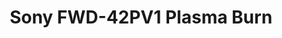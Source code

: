---
inv_num: 2008-057
add_credit:
url: 2008-057-sony-fwd-42pv1-plasma-burn
title: Sony FWD-42PV1 Plasma Burn
year: '2008'
display_year: '2008'
medium: Sony FWD-42PV1 Monitor and DVD player
dims: 26 x 41 x 12 inches
pitch:
ps:
live_url:
youtube:
related_code:
subheading:
download:
commission:
layout: things-i-made
---